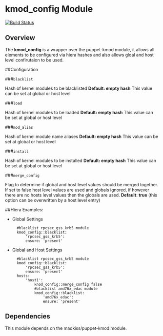 # kmod_config Module
[![Build Status](https://travis-ci.org/Adaptavist/puppet-kmod_config.svg?branch=master)](https://travis-ci.org/Adaptavist/puppet-kmod_config)

## Overview

The **kmod_config** is a wrapper over the puppet-kmod module, it allows all elements to be configured via hiera hashes and also allows gloal and host level confirutaion to be used.

##Configuration

###`blacklist`

Hash of kernel modules to be blacklisted **Default: empty hash** This value can be set at global or host level

###`load`

Hash of kernel modules to be loaded **Default: empty hash** This value can be set at global or host level

###`mod_alias`

Hash of kernel module name aliases **Default: empty hash** This value can be set at global or host level

###`install`

Hash of kernel modules to be installed  **Default: empty hash** This value can be set at global or host level

###`merge_config`

Flag to determine if global and host level values should be merged together.  If set to false host level values are used and globals ignored, if however there are no hosts level values then the globals are used. **Default: true** (this option can be overwritten by a host level entry)

##Hiera Examples:

* Global Settings

        #blacklist rpcsec_gss_krb5 module
        kmod_config::blacklist:
            'rpcsec_gss_krb5':
            ensure: 'present'
        
* Global and Host Settings

        #blacklist rpcsec_gss_krb5 module
        kmod_config::blacklist:
            'rpcsec_gss_krb5':
            ensure: 'present'
        hosts:
            'host1':
                knod_config::merge_config false
                #blacklist amd76x_edac module
                kmod_config::blacklist:
                    'amd76x_edac':
                    ensure: 'present'

## Dependencies

This module depends on the madkiss/puppet-kmod module.
